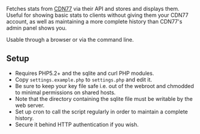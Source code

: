 
Fetches stats from [CDN77](http://www.cdn77.com/) via their API and stores and displays them.
Useful for showing basic stats to clients without giving them your CDN77 account,
as well as maintaining a more complete history than CDN77's admin panel shows you.

Usable through a browser or via the command line.

## Setup ##

- Requires PHP5.2+ and the sqlite and curl PHP modules.
- Copy `settings.example.php` to `settings.php` and edit it.
- Be sure to keep your key file safe i.e. out of the webroot and chmodded to minimal permissions on shared hosts.
- Note that the directory containing the sqlite file must be writable by the web server.
- Set up cron to call the script regularly in order to maintain a complete history.
- Secure it behind HTTP authentication if you wish.
